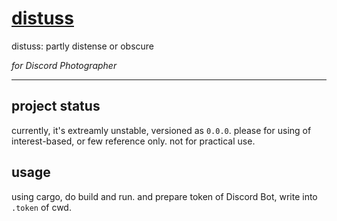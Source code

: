 # [distuss](https://l.thisworddoesnotexist.com/f9wX)

distuss: partly distense or obscure

*for Discord Photographer*

---

## project status

currently, it's extreamly unstable, versioned as `0.0.0`.
please for using of interest-based, or few reference only. not for practical use.

## usage

using cargo, do build and run.
and prepare token of Discord Bot, write into `.token` of cwd.
